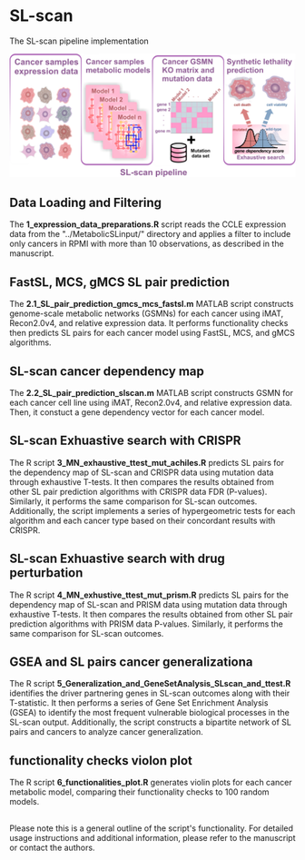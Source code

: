 # SL-scan
The SL-scan pipeline implementation

<p align="center">
 <img src="graphical abstract_v2.jpg">
</p>

## Data Loading and Filtering

The **1_expression_data_preparations.R** script reads the CCLE expression data from the "../MetabolicSLinput/" directory and applies a filter to include only cancers in RPMI with more than 10 observations, as described in the manuscript.

## FastSL, MCS, gMCS SL pair prediction

The **2.1_SL_pair_prediction_gmcs_mcs_fastsl.m** MATLAB script constructs genome-scale metabolic networks (GSMNs) for each cancer using iMAT, Recon2.0v4, and relative expression data. It performs functionality checks then predicts SL pairs for each cancer model using FastSL, MCS, and gMCS algorithms.

## SL-scan cancer dependency map

The **2.2_SL_pair_prediction_slscan.m** MATLAB script constructs GSMN for each cancer cell line using iMAT, Recon2.0v4, and relative expression data. Then, it constuct a gene dependency vector for each cancer model.

## SL-scan Exhuastive search with CRISPR

The R script **3_MN_exhaustive_ttest_mut_achiles.R** predicts SL pairs for the dependency map of SL-scan and CRISPR data using mutation data through exhaustive T-tests. It then compares the results obtained from other SL pair prediction algorithms with CRISPR data FDR (P-values). Similarly, it performs the same comparison for SL-scan outcomes. Additionally, the script implements a series of hypergeometric tests for each algorithm and each cancer type based on their concordant results with CRISPR.

## SL-scan Exhuastive search with drug perturbation

The R script **4_MN_exhustive_ttest_mut_prism.R** predicts SL pairs for the dependency map of SL-scan and PRISM data using mutation data through exhaustive T-tests. It then compares the results obtained from other SL pair prediction algorithms with PRISM data P-values. Similarly, it performs the same comparison for SL-scan outcomes.

## GSEA and SL pairs cancer generalizationa 

The R script **5_Generalization_and_GeneSetAnalysis_SLscan_and_ttest.R** identifies the driver partnering genes in SL-scan outcomes along with their T-statistic. It then performs a series of Gene Set Enrichment Analysis (GSEA) to identify the most frequent vulnerable biological processes in the SL-scan output. Additionally, the script constructs a bipartite network of SL pairs and cancers to analyze cancer generalization.

## functionality checks violon plot 

The R script **6_functionalities_plot.R** generates violin plots for each cancer metabolic model, comparing their functionality checks to 100 random models.

##
Please note this is a general outline of the script's functionality. For detailed usage instructions and additional information, please refer to the manuscript or contact the authors.




